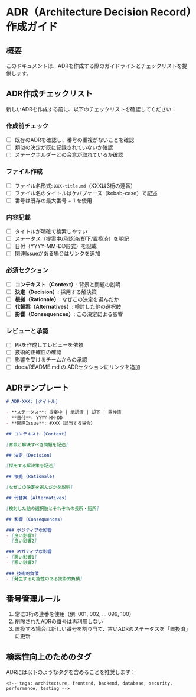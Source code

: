 # ADR（Architecture Decision Record）作成ガイド

## 概要

このドキュメントは、ADRを作成する際のガイドラインとチェックリストを提供します。

## ADR作成チェックリスト

新しいADRを作成する前に、以下のチェックリストを確認してください：

### 作成前チェック
- [ ] 既存のADRを確認し、番号の重複がないことを確認
- [ ] 類似の決定が既に記録されていないか確認
- [ ] ステークホルダーとの合意が取れているか確認

### ファイル作成
- [ ] ファイル名形式: `XXX-title.md`（XXXは3桁の連番）
- [ ] ファイル名のタイトルはケバブケース（kebab-case）で記述
- [ ] 番号は既存の最大番号 + 1 を使用

### 内容記載
- [ ] タイトルが明確で検索しやすい
- [ ] ステータス（提案中/承認済/却下/置換済）を明記
- [ ] 日付（YYYY-MM-DD形式）を記載
- [ ] 関連Issueがある場合はリンクを追加

### 必須セクション
- [ ] **コンテキスト（Context）**: 背景と問題の説明
- [ ] **決定（Decision）**: 採用する解決策
- [ ] **根拠（Rationale）**: なぜこの決定を選んだか
- [ ] **代替案（Alternatives）**: 検討した他の選択肢
- [ ] **影響（Consequences）**: この決定による影響

### レビューと承認
- [ ] PRを作成してレビューを依頼
- [ ] 技術的正確性の確認
- [ ] 影響を受けるチームからの承認
- [ ] docs/README.md の ADRセクションにリンクを追加

## ADRテンプレート

```markdown
# ADR-XXX: [タイトル]

- **ステータス**: 提案中 | 承認済 | 却下 | 置換済
- **日付**: YYYY-MM-DD
- **関連Issue**: #XXX（該当する場合）

## コンテキスト (Context)

[背景と解決すべき問題を記述]

## 決定 (Decision)

[採用する解決策を記述]

## 根拠 (Rationale)

[なぜこの決定を選んだかを説明]

## 代替案 (Alternatives)

[検討した他の選択肢とそれぞれの長所・短所]

## 影響 (Consequences)

### ポジティブな影響
- [良い影響1]
- [良い影響2]

### ネガティブな影響
- [悪い影響1]
- [悪い影響2]

### 技術的負債
- [発生する可能性のある技術的負債]
```

## 番号管理ルール

1. 常に3桁の連番を使用（例: 001, 002, ... 099, 100）
2. 削除されたADRの番号は再利用しない
3. 置換する場合は新しい番号を割り当て、古いADRのステータスを「置換済」に更新

## 検索性向上のためのタグ

ADRには以下のようなタグを含めることを推奨します：

```
<!-- tags: architecture, frontend, backend, database, security, performance, testing -->
```